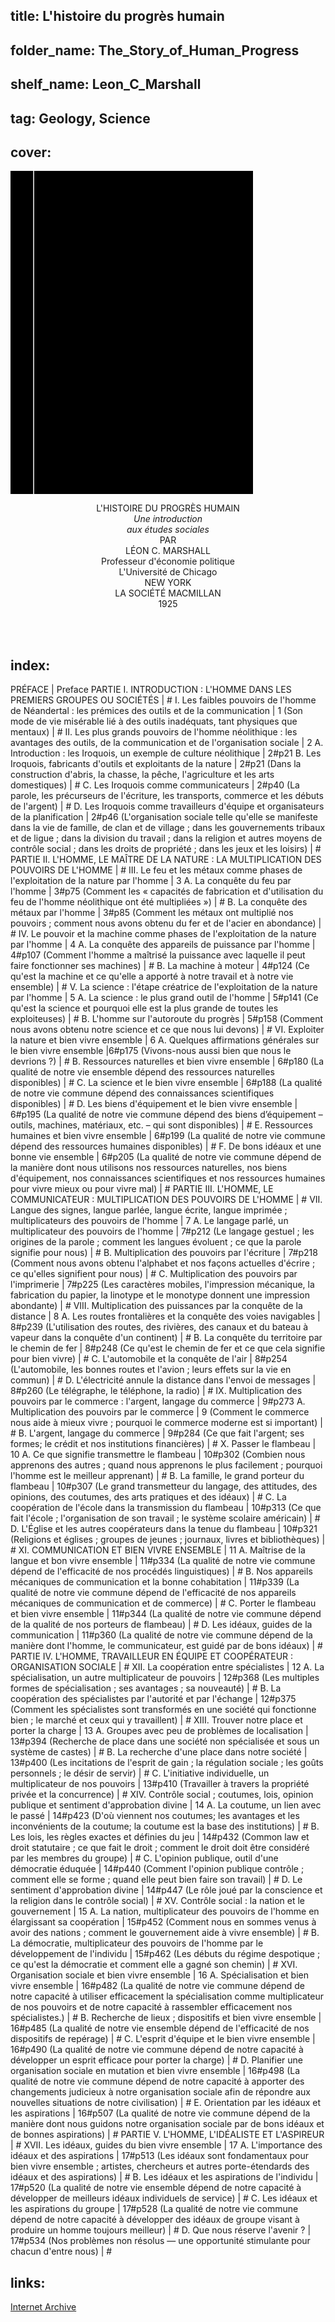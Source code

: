 ## title: L'histoire du progrès humain
## folder_name: The_Story_of_Human_Progress
## shelf_name: Leon_C_Marshall
## tag: Geology, Science
## cover:
<div class="urantiapedia-book-front urantiapedia-book-science">
<svg xmlns="http://www.w3.org/2000/svg" width="102.6mm" height="136.8mm" viewBox="0 0 102.6 136.8" version="1.1">
	<g transform="translate(-7,-5)">
		<rect width="9.6" height="136.8" x="7" y="5" />
		<rect width="96.9" height="136.8" x="17" y="5" />
		<text style="font-size:5px" x="61" y="22">Leon C. Marshall</text>
		<text style="font-size:4px" x="61" y="125">New York : La société Macmillan, 1923-1928</text>
		<text style="font-size:9px" x="61" y="60">L'histoire du</text>
		<text style="font-size:9px" x="61" y="70">progrès humain</text>
	</g>
</svg>
</div>

<p style="text-align:center;">
<span class="text-h3">L'HISTOIRE DU PROGRÈS HUMAIN </span><br>
<em>Une introduction</em><br>
<em>aux études sociales</em><br>
PAR<br>
<span class="text-h5">LÉON C. MARSHALL</span><br>
Professeur d'économie politique<br>
L'Université de Chicago<br>
NEW YORK<br>
LA SOCIÉTÉ MACMILLAN<br>
1925<br>
<br>
</p>

<br>




## index:
PRÉFACE | Preface
PARTIE I. INTRODUCTION : L'HOMME DANS LES PREMIERS GROUPES OU SOCIÉTÉS | #
	I. Les faibles pouvoirs de l'homme de Néandertal : les prémices des outils et de la communication | 1
		(Son mode de vie misérable lié à des outils inadéquats, tant physiques que mentaux) | #
	II. Les plus grands pouvoirs de l'homme néolithique : les avantages des outils, de la communication et de l'organisation sociale | 2
		A. Introduction : les Iroquois, un exemple de culture néolithique | 2#p21
		B. Les Iroquois, fabricants d'outils et exploitants de la nature | 2#p21
			(Dans la construction d'abris, la chasse, la pêche, l'agriculture et les arts domestiques) | #
		C. Les Iroquois comme communicateurs | 2#p40
			(La parole, les précurseurs de l'écriture, les transports, commerce et les débuts de l'argent) | #
		D. Les Iroquois comme travailleurs d'équipe et organisateurs de la planification | 2#p46
			(L'organisation sociale telle qu'elle se manifeste dans la vie de famille, de clan et de village ; dans les gouvernements tribaux et de ligue ; dans la division du travail ; dans la religion et autres moyens de contrôle social ; dans les droits de propriété ; dans les jeux et les loisirs) | #
PARTIE II. L'HOMME, LE MAÎTRE DE LA NATURE : LA MULTIPLICATION DES POUVOIRS DE L'HOMME | #
	III. Le feu et les métaux comme phases de l'exploitation de la nature par l'homme | 3
		A. La conquête du feu par l'homme | 3#p75
			(Comment les « capacités de fabrication et d'utilisation du feu de l'homme néolithique ont été multipliées ») | #
		B. La conquête des métaux par l'homme | 3#p85
			(Comment les métaux ont multiplié nos pouvoirs ; comment nous avons obtenu du fer et de l'acier en abondance) | #
	IV. Le pouvoir et la machine comme phases de l'exploitation de la nature par l'homme | 4
		A. La conquête des appareils de puissance par l'homme | 4#p107
			(Comment l'homme a maîtrisé la puissance avec laquelle il peut faire fonctionner ses machines) | #
		B. La machine à moteur | 4#p124
			(Ce qu'est la machine et ce qu'elle a apporté à notre travail et à notre vie ensemble) | #
	V. La science : l'étape créatrice de l'exploitation de la nature par l'homme | 5
		A. La science : le plus grand outil de l'homme | 5#p141
			(Ce qu'est la science et pourquoi elle est la plus grande de toutes les exploiteuses) | #
		B. L'homme sur l'autoroute du progrès | 5#p158
			(Comment nous avons obtenu notre science et ce que nous lui devons) | #
	VI. Exploiter la nature et bien vivre ensemble | 6
		A. Quelques affirmations générales sur le bien vivre ensemble |6#p175
			(Vivons-nous aussi bien que nous le devrions ?) | #
		B. Ressources naturelles et bien vivre ensemble | 6#p180
			(La qualité de notre vie ensemble dépend des ressources naturelles disponibles) | #
		C. La science et le bien vivre ensemble | 6#p188
			(La qualité de notre vie commune dépend des connaissances scientifiques disponibles) | #
		D. Les biens d'équipement et le bien vivre ensemble | 6#p195
			(La qualité de notre vie commune dépend des biens d’équipement – ​​outils, machines, matériaux, etc. – qui sont disponibles) | #
		E. Ressources humaines et bien vivre ensemble | 6#p199
			(La qualité de notre vie commune dépend des ressources humaines disponibles) | #
		F. De bons idéaux et une bonne vie ensemble | 6#p205
			(La qualité de notre vie commune dépend de la manière dont nous utilisons nos ressources naturelles, nos biens d'équipement, nos connaissances scientifiques et nos ressources humaines pour vivre mieux ou pour vivre mal) | #
PARTIE III. L'HOMME, LE COMMUNICATEUR : MULTIPLICATION DES POUVOIRS DE L'HOMME | #
	VII. Langue des signes, langue parlée, langue écrite, langue imprimée ; multiplicateurs des pouvoirs de l'homme | 7
		A. Le langage parlé, un multiplicateur des pouvoirs de l'homme | 7#p212
			(Le langage gestuel ; les origines de la parole ; comment les langues évoluent ; ce que la parole signifie pour nous) | #
		B. Multiplication des pouvoirs par l'écriture | 7#p218
			(Comment nous avons obtenu l'alphabet et nos façons actuelles d'écrire ; ce qu'elles signifient pour nous) | #
		C. Multiplication des pouvoirs par l'imprimerie | 7#p225
			(Les caractères mobiles, l'impression mécanique, la fabrication du papier, la linotype et le monotype donnent une impression abondante) | #
	VIII. Multiplication des puissances par la conquête de la distance | 8
		A. Les routes frontalières et la conquête des voies navigables | 8#p239
			(L'utilisation des routes, des rivières, des canaux et du bateau à vapeur dans la conquête d'un continent) | #
		B. La conquête du territoire par le chemin de fer | 8#p248
			(Ce qu'est le chemin de fer et ce que cela signifie pour bien vivre) | #
		C. L'automobile et la conquête de l'air | 8#p254
			(L'automobile, les bonnes routes et l'avion ; leurs effets sur la vie en commun) | #
		D. L'électricité annule la distance dans l'envoi de messages | 8#p260
			(Le télégraphe, le téléphone, la radio) | #
	IX. Multiplication des pouvoirs par le commerce : l'argent, langage du commerce | 9#p273
		A. Multiplication des pouvoirs par le commerce | 9
			(Comment le commerce nous aide à mieux vivre ; pourquoi le commerce moderne est si important) | #
		B. L'argent, langage du commerce | 9#p284
			(Ce que fait l'argent; ses formes; le crédit et nos institutions financières) | #
	X. Passer le flambeau | 10
		A. Ce que signifie transmettre le flambeau | 10#p302
			(Combien nous apprenons des autres ; quand nous apprenons le plus facilement ; pourquoi l'homme est le meilleur apprenant) | #
		B. La famille, le grand porteur du flambeau | 10#p307
			(Le grand transmetteur du langage, des attitudes, des opinions, des coutumes, des arts pratiques et des idéaux) | #
		C. La coopération de l'école dans la transmission du flambeau | 10#p313
			(Ce que fait l'école ; l'organisation de son travail ; le système scolaire américain) | #
		D. L'Église et les autres coopérateurs dans la tenue du flambeau | 10#p321
			(Religions et églises ; groupes de jeunes ; journaux, livres et bibliothèques) | #
	XI. COMMUNICATION ET BIEN VIVRE ENSEMBLE | 11
		A. Maîtrise de la langue et bon vivre ensemble | 11#p334
			(La qualité de notre vie commune dépend de l'efficacité de nos procédés linguistiques) | #
		B. Nos appareils mécaniques de communication et la bonne cohabitation | 11#p339
			(La qualité de notre vie commune dépend de l'efficacité de nos appareils mécaniques de communication et de commerce) | #
		C. Porter le flambeau et bien vivre ensemble | 11#p344
			(La qualité de notre vie commune dépend de la qualité de nos porteurs de flambeau) | #
		D. Les idéaux, guides de la communication | 11#p360
			(La qualité de notre vie commune dépend de la manière dont l'homme, le communicateur, est guidé par de bons idéaux) | #
PARTIE IV. L'HOMME, TRAVAILLEUR EN ÉQUIPE ET COOPÉRATEUR : ORGANISATION SOCIALE | #
	XII. La coopération entre spécialistes | 12
		A. La spécialisation, un autre multiplicateur de pouvoirs | 12#p368
			(Les multiples formes de spécialisation ; ses avantages ; sa nouveauté) | #
		B. La coopération des spécialistes par l'autorité et par l'échange | 12#p375
			(Comment les spécialistes sont transformés en une société qui fonctionne bien ; le marché et ceux qui y travaillent) | #
	XIII. Trouver notre place et porter la charge | 13
		A. Groupes avec peu de problèmes de localisation | 13#p394
			(Recherche de place dans une société non spécialisée et sous un système de castes) | #
		B. La recherche d'une place dans notre société | 13#p400
			(Les incitations de l'esprit de gain ; la régulation sociale ; les goûts personnels ; le désir de servir) | #
		C. L'initiative individuelle, un multiplicateur de nos pouvoirs | 13#p410
			(Travailler à travers la propriété privée et la concurrence) | #
	XIV. Contrôle social ; coutumes, lois, opinion publique et sentiment d'approbation divine | 14
		A. La coutume, un lien avec le passé | 14#p423
			(D'où viennent nos coutumes; les avantages et les inconvénients de la coutume; la coutume est la base des institutions) | #
		B. Les lois, les règles exactes et définies du jeu | 14#p432
			(Common law et droit statutaire ; ce que fait le droit ; comment le droit doit être considéré par les membres du groupe) | #
		C. L'opinion publique, outil d'une démocratie éduquée | 14#p440
			(Comment l'opinion publique contrôle ; comment elle se forme ; quand elle peut bien faire son travail) | #
		D. Le sentiment d'approbation divine | 14#p447
			(Le rôle joué par la conscience et la religion dans le contrôle social) | #
	XV. Contrôle social : la nation et le gouvernement | 15
		A. La nation, multiplicateur des pouvoirs de l'homme en élargissant sa coopération | 15#p452
			(Comment nous en sommes venus à avoir des nations ; comment le gouvernement aide à vivre ensemble) | #
		B. La démocratie, multiplicateur des pouvoirs de l'homme par le développement de l'individu | 15#p462
			(Les débuts du régime despotique ; ce qu'est la démocratie et comment elle a gagné son chemin) | #
	XVI. Organisation sociale et bien vivre ensemble | 16
		A. Spécialisation et bien vivre ensemble | 16#p482
			(La qualité de notre vie commune dépend de notre capacité à utiliser efficacement la spécialisation comme multiplicateur de nos pouvoirs et de notre capacité à rassembler efficacement nos spécialistes.) | #
		B. Recherche de lieux ; dispositifs et bien vivre ensemble | 16#p485
			(La qualité de notre vie ensemble dépend de l'efficacité de nos dispositifs de repérage) | #
		C. L'esprit d'équipe et le bien vivre ensemble | 16#p490
			(La qualité de notre vie commune dépend de notre capacité à développer un esprit efficace pour porter la charge) | #
		D. Planifier une organisation sociale en mutation et bien vivre ensemble | 16#p498
			(La qualité de notre vie commune dépend de notre capacité à apporter des changements judicieux à notre organisation sociale afin de répondre aux nouvelles situations de notre civilisation) | #
		E. Orientation par les idéaux et les aspirations | 16#p507
			(La qualité de notre vie commune dépend de la manière dont nous guidons notre organisation sociale par de bons idéaux et de bonnes aspirations) | #
PARTIE V. L'HOMME, L'IDÉALISTE ET L'ASPIREUR | #
	XVII. Les idéaux, guides du bien vivre ensemble | 17
		A. L'importance des idéaux et des aspirations | 17#p513
			(Les idéaux sont fondamentaux pour bien vivre ensemble ; artistes, chercheurs et autres porte-étendards des idéaux et des aspirations) | #
		B. Les idéaux et les aspirations de l'individu | 17#p520
			(La qualité de notre vie ensemble dépend de notre capacité à développer de meilleurs idéaux individuels de service) | #
		C. Les idéaux et les aspirations du groupe | 17#p528
			(La qualité de notre vie commune dépend de notre capacité à développer des idéaux de groupe visant à produire un homme toujours meilleur) | #
		D. Que nous réserve l'avenir ? | 17#p534
			(Nos problèmes non résolus — une opportunité stimulante pour chacun d'entre nous) | #

## links:
[Internet Archive](https://archive.org/details/in.ernet.dli.2015.187349)